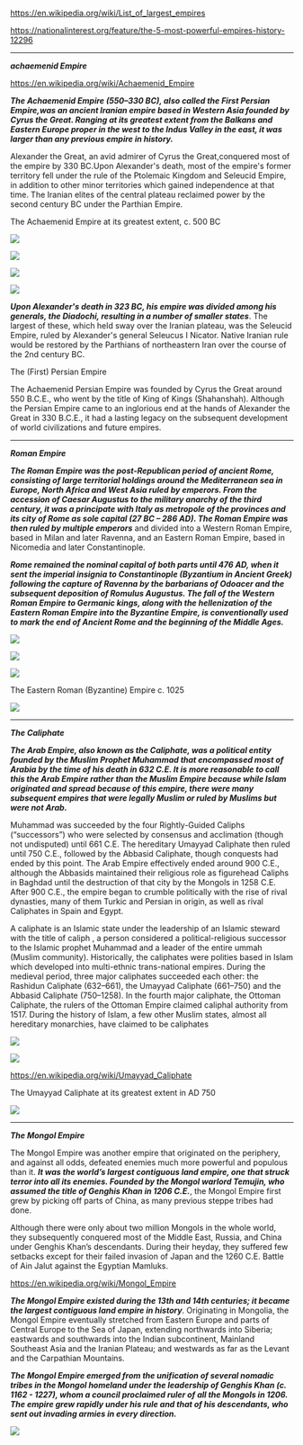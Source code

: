 https://en.wikipedia.org/wiki/List_of_largest_empires

https://nationalinterest.org/feature/the-5-most-powerful-empires-history-12296


------------------------------------------------------------------------------------------------------------------

***achaemenid Empire***

https://en.wikipedia.org/wiki/Achaemenid_Empire

***The Achaemenid Empire (550–330 BC), also called the First Persian Empire,was an ancient Iranian empire based in Western Asia founded by Cyrus the Great. Ranging at its greatest extent from the Balkans and Eastern Europe proper in the west to the Indus Valley in the east, it was larger than any previous empire in history.***


Alexander the Great, an avid admirer of Cyrus the Great,conquered most of the empire by 330 BC.Upon Alexander's death, most of the empire's former territory fell under the rule of the Ptolemaic Kingdom and Seleucid Empire, in addition to other minor territories which gained independence at that time. The Iranian elites of the central plateau reclaimed power by the second century BC under the Parthian Empire.



The Achaemenid Empire at its greatest extent, c. 500 BC

![](https://upload.wikimedia.org/wikipedia/commons/thumb/a/a3/Achaemenid_Empire_at_its_greatest_extent_according_to_Oxford_Atlas_of_World_History_2002.jpg/800px-Achaemenid_Empire_at_its_greatest_extent_according_to_Oxford_Atlas_of_World_History_2002.jpg)




![](https://i.ytimg.com/vi/jw9m5sgMxuM/maxresdefault.jpg)

![](https://external-preview.redd.it/VdxPiLHCveUMinRcAVKzXG6cl73Im6iGXfPKY7a-1GI.jpg?auto=webp&s=73dd3210dacdd380dbd2e1430006546ada017f35)


![](http://iranpoliticsclub.net/maps/images/055%20Seleucid%20Empire%20&%20Parthian%20Kingdom%20250%20BC%20Map.jpg)



***Upon Alexander's death in 323 BC, his empire was divided among his generals, the Diadochi, resulting in a number of smaller states***. The largest of these, which held sway over the Iranian plateau, was the Seleucid Empire, ruled by Alexander's general Seleucus I Nicator. Native Iranian rule would be restored by the Parthians of northeastern Iran over the course of the 2nd century BC.


The (First) Persian Empire

The Achaemenid Persian Empire was founded by Cyrus the Great around 550 B.C.E., who went by the title of King of Kings (Shahanshah). Although the Persian Empire came to an inglorious end at the hands of Alexander the Great in 330 B.C.E., it had a lasting legacy on the subsequent development of world civilizations and future empires.



-----------------------------------------------------------------------------------------------------------------------

***Roman Empire***

***The Roman Empire  was the post-Republican period of ancient Rome, consisting of large territorial holdings around the Mediterranean sea in Europe, North Africa and West Asia ruled by emperors. From the accession of Caesar Augustus to the military anarchy of the third century, it was a principate with Italy as metropole of the provinces and its city of Rome as sole capital (27 BC – 286 AD). The Roman Empire was then ruled by multiple emperors*** and divided into a Western Roman Empire, based in Milan and later Ravenna, and an Eastern Roman Empire, based in Nicomedia and later Constantinople. 


***Rome remained the nominal capital of both parts until 476 AD, when it sent the imperial insignia to Constantinople (Byzantium in Ancient Greek) following the capture of Ravenna by the barbarians of Odoacer and the subsequent deposition of Romulus Augustus. The fall of the Western Roman Empire to Germanic kings, along with the hellenization of the Eastern Roman Empire into the Byzantine Empire, is conventionally used to mark the end of Ancient Rome and the beginning of the Middle Ages.***


![](https://www.worldatlas.com/r/w728-h425-c728x425/upload/a4/4b/c9/shutterstock-203589544-1.jpg)


![](https://upload.wikimedia.org/wikipedia/commons/thumb/0/00/Roman_Empire_Trajan_117AD.png/1200px-Roman_Empire_Trajan_117AD.png)

![](https://upload.wikimedia.org/wikipedia/commons/thumb/2/2d/Invasions_of_the_Roman_Empire_1.png/800px-Invasions_of_the_Roman_Empire_1.png)


The Eastern Roman (Byzantine) Empire c. 1025

![](https://upload.wikimedia.org/wikipedia/commons/thumb/0/0b/Byzantine_Empire_1025_AD.png/800px-Byzantine_Empire_1025_AD.png)


--------------------------------------------------------------------------------------------------------------------

***The Caliphate***

***The Arab Empire, also known as the Caliphate, was a political entity founded by the Muslim Prophet Muhammad that encompassed most of Arabia by the time of his death in 632 C.E. It is more reasonable to call this the Arab Empire rather than the Muslim Empire because while Islam originated and spread because of this empire, there were many subsequent empires that were legally Muslim or ruled by Muslims but were not Arab.***

Muhammad was succeeded by the four Rightly-Guided Caliphs (“successors”) who were selected by consensus and acclimation (though not undisputed) until 661 C.E. The hereditary Umayyad Caliphate then ruled until 750 C.E., followed by the Abbasid Caliphate, though conquests had ended by this point. The Arab Empire effectively ended around 900 C.E., although the Abbasids maintained their religious role as figurehead Caliphs in Baghdad until the destruction of that city by the Mongols in 1258 C.E. After 900 C.E., the empire began to crumble politically with the rise of rival dynasties, many of them Turkic and Persian in origin, as well as rival Caliphates in Spain and Egypt.



A caliphate is an Islamic state under the leadership of an Islamic steward with the title of caliph , a person considered a political-religious successor to the Islamic prophet Muhammad and a leader of the entire ummah (Muslim community). Historically, the caliphates were polities based in Islam which developed into multi-ethnic trans-national empires. During the medieval period, three major caliphates succeeded each other: the Rashidun Caliphate (632–661), the Umayyad Caliphate (661–750) and the Abbasid Caliphate (750–1258). In the fourth major caliphate, the Ottoman Caliphate, the rulers of the Ottoman Empire claimed caliphal authority from 1517. During the history of Islam, a few other Muslim states, almost all hereditary monarchies, have claimed to be caliphates


![](http://www.bozbat.com/wp-content/uploads/2018/01/73db36175ab6a0b62fa11479fbe6327a.jpg)


![](https://s3.amazonaws.com/user-media.venngage.com/279584-0946bc5b165aa73dd6451d7f0991c1d0.jpg)



https://en.wikipedia.org/wiki/Umayyad_Caliphate



The Umayyad Caliphate at its greatest extent in AD 750

![](https://upload.wikimedia.org/wikipedia/commons/thumb/5/5b/Umayyad750ADloc.png/800px-Umayyad750ADloc.png)




----------------------------------------------------------------------------------------------------------------

***The Mongol Empire***

The Mongol Empire was another empire that originated on the periphery, and against all odds, defeated enemies much more powerful and populous than it. ***It was the world’s largest contiguous land empire, one that struck terror into all its enemies. Founded by the Mongol warlord Temujin, who assumed the title of Genghis Khan in 1206 C.E.***, the Mongol Empire first grew by picking off parts of China, as many previous steppe tribes had done.

Although there were only about two million Mongols in the whole world, they subsequently conquered most of the Middle East, Russia, and China under Genghis Khan’s descendants. During their heyday, they suffered few setbacks except for their failed invasion of Japan and the 1260 C.E. Battle of Ain Jalut against the Egyptian Mamluks. 

https://en.wikipedia.org/wiki/Mongol_Empire


***The Mongol Empire existed during the 13th and 14th centuries; it became the largest contiguous land empire in history***. Originating in Mongolia, the Mongol Empire eventually stretched from Eastern Europe and parts of Central Europe to the Sea of Japan, extending northwards into Siberia; eastwards and southwards into the Indian subcontinent, Mainland Southeast Asia and the Iranian Plateau; and westwards as far as the Levant and the Carpathian Mountains.


***The Mongol Empire emerged from the unification of several nomadic tribes in the Mongol homeland under the leadership of Genghis Khan (c.  1162 - 1227), whom a council proclaimed ruler of all the Mongols in 1206. The empire grew rapidly under his rule and that of his descendants, who sent out invading armies in every direction.***


![](https://upload.wikimedia.org/wikipedia/commons/b/bc/Mongol_Empire_map_2.gif)








